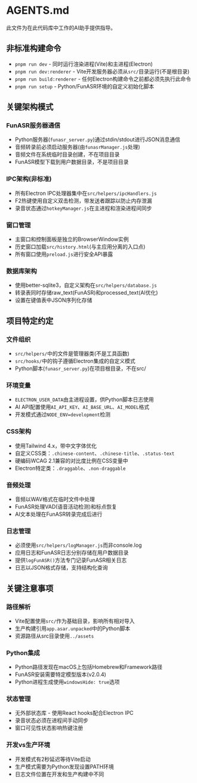 # AGENTS.md

此文件为在此代码库中工作的AI助手提供指导。

## 非标准构建命令

- `pnpm run dev` - 同时运行渲染进程(Vite)和主进程(Electron)
- `pnpm run dev:renderer` - Vite开发服务器必须从`src/`目录运行(不是根目录)
- `pnpm run build:renderer` - 任何Electron构建命令之前都必须先执行此命令
- `pnpm run setup` - Python/FunASR环境的自定义初始化脚本

## 关键架构模式

### FunASR服务器通信
- Python服务器(`funasr_server.py`)通过stdin/stdout进行JSON消息通信
- 音频转录前必须启动服务器(由`funasrManager.js`处理)
- 音频文件在系统临时目录创建，不在项目目录
- FunASR模型下载到用户数据目录，不是项目目录

### IPC架构(非标准)
- 所有Electron IPC处理器集中在`src/helpers/ipcHandlers.js`
- F2热键使用自定义双击检测，带发送者跟踪以防止内存泄漏
- 录音状态通过`hotkeyManager.js`在主进程和渲染进程间同步

### 窗口管理
- 主窗口和控制面板是独立的BrowserWindow实例
- 历史窗口加载`src/history.html`(与主应用分离的入口点)
- 所有窗口使用`preload.js`进行安全API暴露

### 数据库架构
- 使用better-sqlite3，自定义架构在`src/helpers/database.js`
- 转录表同时存储raw_text(FunASR)和processed_text(AI优化)
- 设置在键值表中JSON序列化存储

## 项目特定约定

### 文件组织
- `src/helpers/`中的文件是管理器类(不是工具函数)
- `src/hooks/`中的钩子遵循Electron集成的自定义模式
- Python脚本(`funasr_server.py`)在项目根目录，不在src/

### 环境变量
- `ELECTRON_USER_DATA`由主进程设置，供Python脚本日志使用
- AI API配置使用`AI_API_KEY`、`AI_BASE_URL`、`AI_MODEL`格式
- 开发模式通过`NODE_ENV=development`检测

### CSS架构
- 使用Tailwind 4.x，带中文字体优化
- 自定义CSS类：`.chinese-content`、`.chinese-title`、`.status-text`
- 硬编码WCAG 2.1兼容的对比度比例在CSS变量中
- Electron特定类：`.draggable`、`.non-draggable`

### 音频处理
- 音频以WAV格式在临时文件中处理
- FunASR处理VAD(语音活动检测)和标点恢复
- AI文本处理在FunASR转录完成后进行

### 日志管理
- 必须使用`src/helpers/logManager.js`而非console.log
- 应用日志和FunASR日志分别存储在用户数据目录
- 提供`logFunASR()`方法专门记录FunASR相关日志
- 日志以JSON格式存储，支持结构化查询

## 关键注意事项

### 路径解析
- Vite配置使用`src/`作为基础目录，影响所有相对导入
- 生产构建引用`app.asar.unpacked`中的Python脚本
- 资源路径从src目录使用`../assets`

### Python集成
- Python路径发现在macOS上包括Homebrew和Framework路径
- FunASR安装需要特定模型版本(v2.0.4)
- Python进程生成使用`windowsHide: true`选项

### 状态管理
- 无外部状态库 - 使用React hooks配合Electron IPC
- 录音状态必须在进程间手动同步
- 窗口可见性状态影响热键注册

### 开发vs生产环境
- 开发模式有2秒延迟等待Vite启动
- 生产模式需要为Python发现设置PATH环境
- 日志文件位置在开发和生产构建中不同